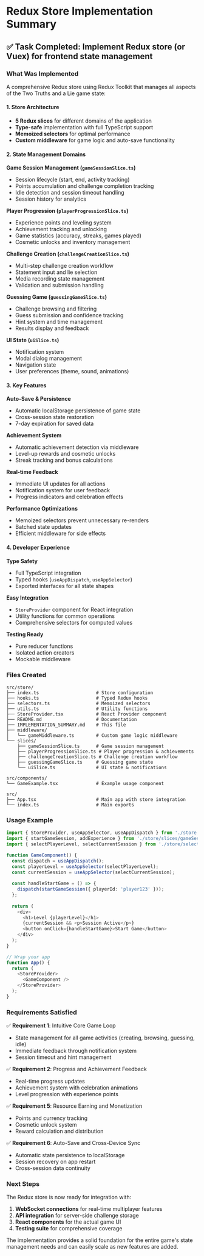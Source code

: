 # Redux Store Implementation Summary

## ✅ Task Completed: Implement Redux store (or Vuex) for frontend state management

### What Was Implemented

A comprehensive Redux store using Redux Toolkit that manages all aspects of the Two Truths and a Lie game state:

#### 1. **Store Architecture**
- **5 Redux slices** for different domains of the application
- **Type-safe** implementation with full TypeScript support
- **Memoized selectors** for optimal performance
- **Custom middleware** for game logic and auto-save functionality

#### 2. **State Management Domains**

**Game Session Management (`gameSessionSlice.ts`)**
- Session lifecycle (start, end, activity tracking)
- Points accumulation and challenge completion tracking
- Idle detection and session timeout handling
- Session history for analytics

**Player Progression (`playerProgressionSlice.ts`)**
- Experience points and leveling system
- Achievement tracking and unlocking
- Game statistics (accuracy, streaks, games played)
- Cosmetic unlocks and inventory management

**Challenge Creation (`challengeCreationSlice.ts`)**
- Multi-step challenge creation workflow
- Statement input and lie selection
- Media recording state management
- Validation and submission handling

**Guessing Game (`guessingGameSlice.ts`)**
- Challenge browsing and filtering
- Guess submission and confidence tracking
- Hint system and time management
- Results display and feedback

**UI State (`uiSlice.ts`)**
- Notification system
- Modal dialog management
- Navigation state
- User preferences (theme, sound, animations)

#### 3. **Key Features**

**Auto-Save & Persistence**
- Automatic localStorage persistence of game state
- Cross-session state restoration
- 7-day expiration for saved data

**Achievement System**
- Automatic achievement detection via middleware
- Level-up rewards and cosmetic unlocks
- Streak tracking and bonus calculations

**Real-time Feedback**
- Immediate UI updates for all actions
- Notification system for user feedback
- Progress indicators and celebration effects

**Performance Optimizations**
- Memoized selectors prevent unnecessary re-renders
- Batched state updates
- Efficient middleware for side effects

#### 4. **Developer Experience**

**Type Safety**
- Full TypeScript integration
- Typed hooks (`useAppDispatch`, `useAppSelector`)
- Exported interfaces for all state shapes

**Easy Integration**
- `StoreProvider` component for React integration
- Utility functions for common operations
- Comprehensive selectors for computed values

**Testing Ready**
- Pure reducer functions
- Isolated action creators
- Mockable middleware

### Files Created

```
src/store/
├── index.ts                     # Store configuration
├── hooks.ts                     # Typed Redux hooks
├── selectors.ts                 # Memoized selectors
├── utils.ts                     # Utility functions
├── StoreProvider.tsx            # React Provider component
├── README.md                    # Documentation
├── IMPLEMENTATION_SUMMARY.md    # This file
├── middleware/
│   └── gameMiddleware.ts        # Custom game logic middleware
└── slices/
    ├── gameSessionSlice.ts      # Game session management
    ├── playerProgressionSlice.ts # Player progression & achievements
    ├── challengeCreationSlice.ts # Challenge creation workflow
    ├── guessingGameSlice.ts     # Guessing game state
    └── uiSlice.ts               # UI state & notifications

src/components/
└── GameExample.tsx              # Example usage component

src/
├── App.tsx                      # Main app with store integration
└── index.ts                     # Main exports
```

### Usage Example

```typescript
import { StoreProvider, useAppSelector, useAppDispatch } from './store';
import { startGameSession, addExperience } from './store/slices/gameSessionSlice';
import { selectPlayerLevel, selectCurrentSession } from './store/selectors';

function GameComponent() {
  const dispatch = useAppDispatch();
  const playerLevel = useAppSelector(selectPlayerLevel);
  const currentSession = useAppSelector(selectCurrentSession);
  
  const handleStartGame = () => {
    dispatch(startGameSession({ playerId: 'player123' }));
  };
  
  return (
    <div>
      <h1>Level {playerLevel}</h1>
      {currentSession && <p>Session Active</p>}
      <button onClick={handleStartGame}>Start Game</button>
    </div>
  );
}

// Wrap your app
function App() {
  return (
    <StoreProvider>
      <GameComponent />
    </StoreProvider>
  );
}
```

### Requirements Satisfied

✅ **Requirement 1**: Intuitive Core Game Loop
- State management for all game activities (creating, browsing, guessing, idle)
- Immediate feedback through notification system
- Session timeout and hint management

✅ **Requirement 2**: Progress and Achievement Feedback  
- Real-time progress updates
- Achievement system with celebration animations
- Level progression with experience points

✅ **Requirement 5**: Resource Earning and Monetization
- Points and currency tracking
- Cosmetic unlock system
- Reward calculation and distribution

✅ **Requirement 6**: Auto-Save and Cross-Device Sync
- Automatic state persistence to localStorage
- Session recovery on app restart
- Cross-session data continuity

### Next Steps

The Redux store is now ready for integration with:
1. **WebSocket connections** for real-time multiplayer features
2. **API integration** for server-side challenge storage
3. **React components** for the actual game UI
4. **Testing suite** for comprehensive coverage

The implementation provides a solid foundation for the entire game's state management needs and can easily scale as new features are added.